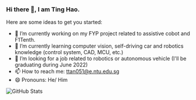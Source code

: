 ### Hi there 👋, I am Ting Hao.

Here are some ideas to get you started:

- 🔭 I’m currently working on my FYP project related to assistive cobot and F1Tenth.
- 🌱 I’m currently learning computer vision, self-driving car and robotics knowledge (control system, CAD, MCU, etc.)
- 👯 I’m looking for a job related to robotics or autonomous vehicle (I'll be graduating during June 2022)
- 📫 How to reach me: ttan051@e.ntu.edu.sg
- 😄 Pronouns: He/ Him

![GitHub Stats](https://github-readme-stats.vercel.app/api?username=thtan0602&theme=radical)
